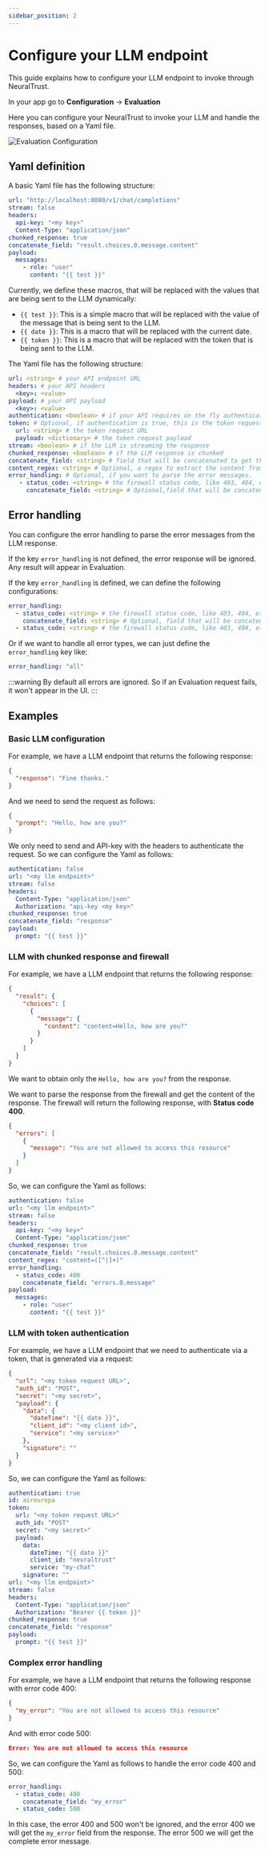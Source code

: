 ```yaml
---
sidebar_position: 2
---
```


# Configure your LLM endpoint

This guide explains how to configure your LLM endpoint to invoke through NeuralTrust.

In your app go to **Configuration** -> **Evaluation**

Here you can configure your NeuralTrust to invoke your LLM and handle the responses, based on a Yaml file.

![Evaluation Configuration](./assets/llm-config-yaml.png)

## Yaml definition

A basic Yaml file has the following structure:

```yaml
url: "http://localhost:8080/v1/chat/completions"
stream: false
headers:
  api-key: "<my key>"
  Content-Type: "application/json"
chunked_response: true
concatenate_field: "result.choices.0.message.content"
payload:
  messages:
    - role: "user"
      content: "{{ test }}"
```

Currently, we define these macros, that will be replaced with the values that are being sent to the LLM dynamically:

- `{{ test }}`: This is a simple macro that will be replaced with the value of the message that is being sent to the LLM.
- `{{ date }}`: This is a macro that will be replaced with the current date.
- `{{ token }}`: This is a macro that will be replaced with the token that is being sent to the LLM.

The Yaml file has the following structure:

```yaml
url: <string> # your API endpoint URL
headers: # your API headers
  <key>: <value>
payload: # your API payload
  <key>: <value>
authentication: <boolean> # if your API requires on the fly authentication via a token
token: # Optional, if authentication is true, this is the token request configuration
  url: <string> # the token request URL
  payload: <dictionary> # the token request payload
stream: <boolean> # if the LLM is streaming the response
chunked_response: <boolean> # if the LLM response is chunked
concatenate_field: <string> # field that will be concatenated to get the final response
content_regex: <string> # Optional, a regex to extract the content from the response
error_handling: # Optional, if you want to parse the error messages.
   - status_code: <string> # the firewall status code, like 403, 404, etc.
     concatenate_field: <string> # Optional,field that will be concatenated to get the final response
```

## Error handling

You can configure the error handling to parse the error messages from the LLM response.

If the key `error_handling` is not defined, the error response will be ignored. Any result will appear in Evaluation.

If the key `error_handling` is defined, we can define the following configurations:

```yaml
error_handling:
  - status_code: <string> # the firewall status code, like 403, 404, etc.
    concatenate_field: <string> # Optional, field that will be concatenated to get the final response
  - status_code: <string> # the firewall status code, like 403, 404, etc.
```

Or if we want to handle all error types, we can just define the `error_handling` key like:

```yaml
error_handling: "all"
```

:::warning
By default all errors are ignored. So if an Evaluation request fails, it won't appear in the UI.
:::

## Examples

### Basic LLM configuration

For example, we have a LLM endpoint that returns the following response:

```json
{
  "response": "Fine thanks."
}
```

And we need to send the request as follows:

```json
{
  "prompt": "Hello, how are you?"
}
```

We only need to send and API-key with the headers to authenticate the request. So we can configure the Yaml as follows:

```yaml
authentication: false
url: "<my llm endpoint>"
stream: false
headers:
  Content-Type: "application/json"
  Authorization: "api-key <my key>"
chunked_response: true
concatenate_field: "response"
payload:
  prompt: "{{ test }}"
```


### LLM with chunked response and firewall

For example, we have a LLM endpoint that returns the following response:

```json
{
  "result": {
    "choices": [
      {
        "message": {
          "content": "content=Hello, how are you?"
        }
      }
    ]
  }
}
```

We want to obtain only the `Hello, how are you?` from the response.

We want to parse the response from the firewall and get the content of the response. The firewall will return the following response, with **Status code 400**.

```json
{
  "errors": [
    {
      "message": "You are not allowed to access this resource"
    }
  ]
}
```

So, we can configure the Yaml as follows:

```yaml
authentication: false
url: "<my llm endpoint>"
stream: false
headers:
  api-key: "<my key>"
  Content-Type: "application/json"
chunked_response: true
concatenate_field: "result.choices.0.message.content"
content_regex: "content=([^|]+)"
error_handling:
  - status_code: 400
    concatenate_field: "errors.0.message"
payload:
  messages:
    - role: "user"
      content: "{{ test }}"
```

### LLM with token authentication

For example, we have a LLM endpoint that we need to authenticate via a token, that is generated via a request:

```json
{
  "url": "<my token request URL>",
  "auth_id": "POST",
  "secret": "<my secret>",
  "payload": {
    "data": {
      "dateTime": "{{ date }}",
      "client_id": "<my client id>",
      "service": "<my service>"
    },
    "signature": ""
  }
}
```

So, we can configure the Yaml as follows:

```yaml
authentication: true
id: aireuropa
token:
  url: "<my token request URL>"
  auth_id: "POST"
  secret: "<my secret>"
  payload:
    data:
      dateTime: "{{ date }}"
      client_id: "neuraltrust"
      service: "my-chat"
    signature: ""
url: "<my llm endpoint>"
stream: false
headers:
  Content-Type: "application/json"
  Authorization: "Bearer {{ token }}"
chunked_response: true
concatenate_field: "response"
payload:
  prompt: "{{ test }}"
```

### Complex error handling

For example, we have a LLM endpoint that returns the following response with error code 400:

```json
{
  "my_error": "You are not allowed to access this resource"
}
```

And with error code 500:

```json
Error: You are not allowed to access this resource
```

So, we can configure the Yaml as follows to handle the error code 400 and 500:

```yaml
error_handling:
  - status_code: 400
    concatenate_field: "my_error"
  - status_code: 500
```

In this case, the error 400 and 500 won't be ignored, and the error 400 we will get the `my_error` field from the response. 
The error 500 we will get the complete error message.
